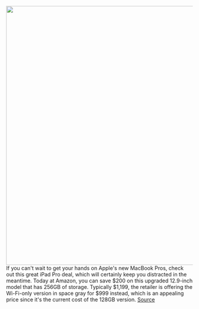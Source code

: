 <img src='https://cdn.vox-cdn.com/thumbor/UQkvMOnEh9_js29sCwPLOhN2aQI=/0x0:2040x1360/1200x800/filters:focal(857x517:1183x843)/cdn.vox-cdn.com/uploads/chorus_image/image/70020068/vpavic_210512_4592_0110.0.jpg' width='700px' /><br/>
If you can't wait to get your hands on Apple's new MacBook Pros, check out this great iPad Pro deal, which will certainly keep you distracted in the meantime. Today at Amazon, you can save $200 on this upgraded 12.9-inch model that has 256GB of storage. Typically $1,199, the retailer is offering the Wi-Fi-only version in space gray for $999 instead, which is an appealing price since it's the current cost of the 128GB version.
<a href='https://www.theverge.com/good-deals/2021/10/20/22734880/2021-ipad-pro-samsung-galaxy-buds-2-dell-gaming-razer-bailisk-deal-sale'> Source <a/>